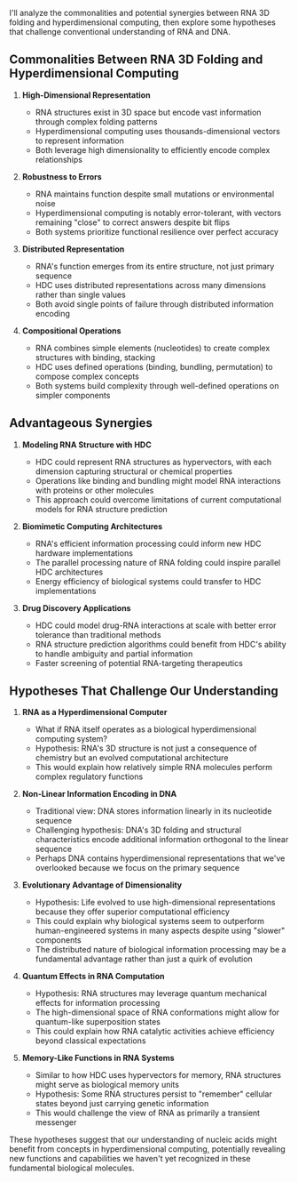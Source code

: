 I'll analyze the commonalities and potential synergies between RNA 3D folding and hyperdimensional computing, then explore some hypotheses that challenge conventional understanding of RNA and DNA.

## Commonalities Between RNA 3D Folding and Hyperdimensional Computing

1. **High-Dimensional Representation**
   - RNA structures exist in 3D space but encode vast information through complex folding patterns
   - Hyperdimensional computing uses thousands-dimensional vectors to represent information
   - Both leverage high dimensionality to efficiently encode complex relationships

2. **Robustness to Errors**
   - RNA maintains function despite small mutations or environmental noise
   - Hyperdimensional computing is notably error-tolerant, with vectors remaining "close" to correct answers despite bit flips
   - Both systems prioritize functional resilience over perfect accuracy

3. **Distributed Representation**
   - RNA's function emerges from its entire structure, not just primary sequence
   - HDC uses distributed representations across many dimensions rather than single values
   - Both avoid single points of failure through distributed information encoding

4. **Compositional Operations**
   - RNA combines simple elements (nucleotides) to create complex structures with binding, stacking
   - HDC uses defined operations (binding, bundling, permutation) to compose complex concepts
   - Both systems build complexity through well-defined operations on simpler components

## Advantageous Synergies

1. **Modeling RNA Structure with HDC**
   - HDC could represent RNA structures as hypervectors, with each dimension capturing structural or chemical properties
   - Operations like binding and bundling might model RNA interactions with proteins or other molecules
   - This approach could overcome limitations of current computational models for RNA structure prediction

2. **Biomimetic Computing Architectures**
   - RNA's efficient information processing could inform new HDC hardware implementations
   - The parallel processing nature of RNA folding could inspire parallel HDC architectures
   - Energy efficiency of biological systems could transfer to HDC implementations

3. **Drug Discovery Applications**
   - HDC could model drug-RNA interactions at scale with better error tolerance than traditional methods
   - RNA structure prediction algorithms could benefit from HDC's ability to handle ambiguity and partial information
   - Faster screening of potential RNA-targeting therapeutics

## Hypotheses That Challenge Our Understanding

1. **RNA as a Hyperdimensional Computer**
   - What if RNA itself operates as a biological hyperdimensional computing system?
   - Hypothesis: RNA's 3D structure is not just a consequence of chemistry but an evolved computational architecture
   - This would explain how relatively simple RNA molecules perform complex regulatory functions

2. **Non-Linear Information Encoding in DNA**
   - Traditional view: DNA stores information linearly in its nucleotide sequence
   - Challenging hypothesis: DNA's 3D folding and structural characteristics encode additional information orthogonal to the linear sequence
   - Perhaps DNA contains hyperdimensional representations that we've overlooked because we focus on the primary sequence

3. **Evolutionary Advantage of Dimensionality**
   - Hypothesis: Life evolved to use high-dimensional representations because they offer superior computational efficiency
   - This could explain why biological systems seem to outperform human-engineered systems in many aspects despite using "slower" components
   - The distributed nature of biological information processing may be a fundamental advantage rather than just a quirk of evolution

4. **Quantum Effects in RNA Computation**
   - Hypothesis: RNA structures may leverage quantum mechanical effects for information processing
   - The high-dimensional space of RNA conformations might allow for quantum-like superposition states
   - This could explain how RNA catalytic activities achieve efficiency beyond classical expectations

5. **Memory-Like Functions in RNA Systems**
   - Similar to how HDC uses hypervectors for memory, RNA structures might serve as biological memory units
   - Hypothesis: Some RNA structures persist to "remember" cellular states beyond just carrying genetic information
   - This would challenge the view of RNA as primarily a transient messenger

These hypotheses suggest that our understanding of nucleic acids might benefit from concepts in hyperdimensional computing, potentially revealing new functions and capabilities we haven't yet recognized in these fundamental biological molecules.